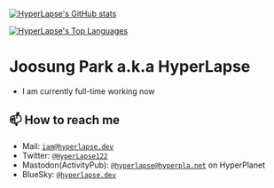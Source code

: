 [![HyperLapse's GitHub stats](https://github-readme-stats.vercel.app/api?username=park012241&count_private=true)](https://github.com/anuraghazra/github-readme-stats)

[![HyperLapse's Top Languages](https://github-readme-stats.vercel.app/api/top-langs/?username=park012241&layout=compact&count_private=true)](https://github.com/anuraghazra/github-readme-stats)


# Joosung Park a.k.a HyperLapse
* I am currently full-time working now

## 📫 How to reach me
* Mail: [`iam@hyperlapse.dev`](mailto:iam@hyperlapse.dev)
* Twitter: [`@HyperLapse122`](https://twitter.com/HyperLapse122)
* Mastodon(ActivityPub): [`@hyperlapse@hyperpla.net`](https://hyperpla.net/@hyperlapse) on HyperPlanet
* BlueSky: [`@hyperlapse.dev`](https://staging.bsky.app/profile/hyperlapse.dev)
